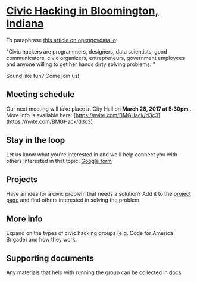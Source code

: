 # [Civic Hacking in Bloomington, Indiana](https://city-of-bloomington.github.io/civic-hacking/)

To paraphrase [this article on opengovdata.io](https://opengovdata.io/2014/civic-hacking/):

"Civic hackers are programmers, designers, data scientists, good communicators, civic organizers, entrepreneurs, government employees and anyone willing to get her hands dirty solving problems. "

Sound like fun? Come join us!

## Meeting schedule

Our next meeting will take place at City Hall on **March 28, 2017 at 5:30pm** . More info is available here: [https://nvite.com/BMGHack/d3c3](https://nvite.com/BMGHack/d3c3)

## Stay in the loop
Let us know what you're interested in and we'll help connect you with others interested in that topic: [Google form](https://docs.google.com/a/bloomington.in.gov/forms/d/11OfZbHLWMta_fjEma0PB0mzodVCm8da3Nwsj2jRBL-8/edit?ts=58b03c48)

## Projects

Have an idea for a civic problem that needs a solution? Add it to the [project page](/projects) and find others interested in solving the problem.

## More info

Expand on the types of civic hacking groups (e.g. Code for America Brigade) and how they work.

## Supporting documents

Any materials that help with running the group can be collected in [docs](/docs)

